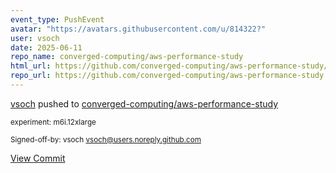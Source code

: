 ```yaml
---
event_type: PushEvent
avatar: "https://avatars.githubusercontent.com/u/814322?"
user: vsoch
date: 2025-06-11
repo_name: converged-computing/aws-performance-study
html_url: https://github.com/converged-computing/aws-performance-study/commit/0fcc92f5fc3411aa3f965f58d467d6c741ea380f
repo_url: https://github.com/converged-computing/aws-performance-study
---
```


<a href='https://github.com/vsoch' target='_blank'>vsoch</a> pushed to <a href='https://github.com/converged-computing/aws-performance-study' target='_blank'>converged-computing/aws-performance-study</a>

<small>experiment: m6i.12xlarge

Signed-off-by: vsoch <vsoch@users.noreply.github.com></small>

<a href='https://github.com/converged-computing/aws-performance-study/commit/0fcc92f5fc3411aa3f965f58d467d6c741ea380f' target='_blank'>View Commit</a>